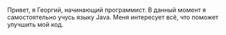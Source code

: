 Привет, я Георгий, начинающий программист.
В данный момент я самостоятельно учусь языку Java.
Меня интересует всё, что поможет улучшить мой код.

